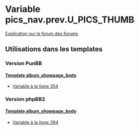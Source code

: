 # Variable pics_nav.prev.U_PICS_THUMB
[Explication sur le forum des forums](http://forum.forumactif.com/t294113-listing-des-variables#pics_nav.prev.U_PICS_THUMB)

## Utilisations dans les templates

### Version PunBB

#### [Template album_showpage_body](punbb/album_showpage_body.md)
* [Variable à la ligne 354](../punbb/album_showpage_body.tpl#L354)

### Version phpBB2

#### [Template album_showpage_body](subsilver/album_showpage_body.md)
* [Variable à la ligne 394](../subsilver/album_showpage_body.tpl#L394)